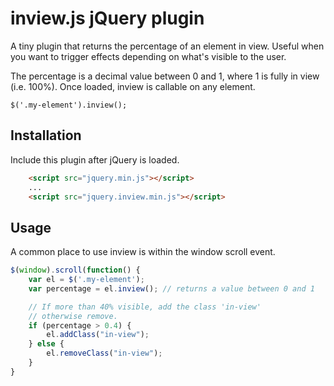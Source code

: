 inview.js jQuery plugin
=======================

A tiny plugin that returns the percentage of an element in view. Useful
when you want to trigger effects depending on what's visible to the user.

The percentage is a decimal value between 0 and 1, where 1 is fully in view (i.e. 100%).
Once loaded, inview is callable on any element.

    $('.my-element').inview();

Installation
------------

Include this plugin after jQuery is loaded.

```html
    <script src="jquery.min.js"></script>
    ...
    <script src="jquery.inview.min.js"></script>
```

Usage
-----

A common place to use inview is within the window scroll event.

```js
$(window).scroll(function() {
    var el = $('.my-element');
    var percentage = el.inview(); // returns a value between 0 and 1

    // If more than 40% visible, add the class 'in-view'
    // otherwise remove.
    if (percentage > 0.4) {
        el.addClass("in-view"); 
    } else {
        el.removeClass("in-view"); 
    }
}
```